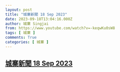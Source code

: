 ```yaml
---
layout: post
title: "城寨新聞 18 Sep 2023"
date: 2023-09-18T13:04:16.000Z
author: 城寨 Singjai
from: https://www.youtube.com/watch?v=-keqwKu0sW8
tags: [ 城寨 ]
comments: True
categories: [ 城寨 ]
---
```

<!--1695042256000-->
[城寨新聞 18 Sep 2023](https://www.youtube.com/watch?v=-keqwKu0sW8)
------

<div>

</div>
